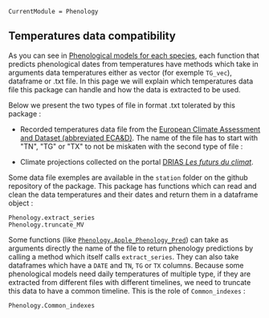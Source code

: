 ```@meta
CurrentModule = Phenology
```

## Temperatures data compatibility

As you can see in [Phenological models for each species](@ref), each function that predicts phenological dates from temperatures have methods which take in arguments data temperatures either as vector (for exemple `TG_vec`), dataframe or .txt file. In this page we will explain which temperatures data file this package can handle and how the data is extracted to be used.

Below we present the two types of file in format .txt tolerated by this package : 

- Recorded temperatures data file from the [European Climate Assessment and Dataset (abbreviated ECA&D)](https://www.ecad.eu/dailydata/predefinedseries.php). The name of the file has to start with "TN", "TG" or "TX" to not be miskaten with the second type of file : 

- Climate projections collected on the portal [DRIAS *Les futurs du climat*](https://www.drias-climat.fr/).

Some data file exemples are available in the `station` folder on the github repository of the package. 
This package has functions which can read and clean the data temperatures and their dates and return them in a dataframe object :

```@docs
Phenology.extract_series
Phenology.truncate_MV
```

Some functions (like [`Phenology.Apple_Phenology_Pred`](@ref)) can take as arguments directly the name of the file to return phenology predictions by calling a method which itself calls `extract_series`. They can also take dataframes which have a `DATE` and `TN`, `TG` or `TX` columns.
Because some phenological models need daily temperatures of multiple type, if they are extracted from different files with different timelines, we need to truncate this data to have a common timeline. This is the role of `Common_indexes` : 

```@docs
Phenology.Common_indexes
```

